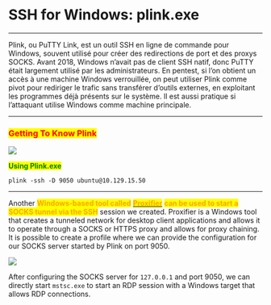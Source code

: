 # SSH for Windows: plink.exe

***

Plink, ou PuTTY Link, est un outil SSH en ligne de commande pour Windows, souvent utilisé pour créer des redirections de port et des proxys SOCKS. Avant 2018, Windows n’avait pas de client SSH natif, donc PuTTY était largement utilisé par les administrateurs. En pentest, si l’on obtient un accès à une machine Windows verrouillée, on peut utiliser Plink comme pivot pour rediriger le trafic sans transférer d’outils externes, en exploitant les programmes déjà présents sur le système. Il est aussi pratique si l’attaquant utilise Windows comme machine principale.

***

### <mark style="color:red;">Getting To Know Plink</mark>

![](https://academy.hackthebox.com/storage/modules/158/66.png)

<mark style="color:green;">**Using Plink.exe**</mark>

```cmd-session
plink -ssh -D 9050 ubuntu@10.129.15.50
```

***

Another <mark style="color:orange;">**Windows-based tool called**</mark> [<mark style="color:orange;">**Proxifier**</mark>](https://www.proxifier.com/) <mark style="color:orange;">**can be used to start a SOCKS tunnel via the SSH**</mark> session we created. Proxifier is a Windows tool that creates a tunneled network for desktop client applications and allows it to operate through a SOCKS or HTTPS proxy and allows for proxy chaining. It is possible to create a profile where we can provide the configuration for our SOCKS server started by Plink on port 9050.

![](https://academy.hackthebox.com/storage/modules/158/reverse_shell_9.png)

After configuring the SOCKS server for `127.0.0.1` and port 9050, we can directly start `mstsc.exe` to start an RDP session with a Windows target that allows RDP connections.
